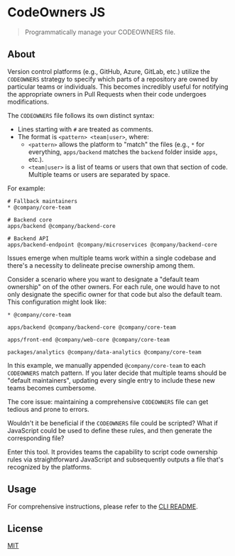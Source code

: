 # CodeOwners JS

> Programmatically manage your CODEOWNERS file.

## About

Version control platforms (e.g., GitHub, Azure, GitLab, etc.) utilize the `CODEOWNERS` strategy to specify which parts of a repository are owned by particular teams or individuals. This becomes incredibly useful for notifying the appropriate owners in Pull Requests when their code undergoes modifications.

The `CODEOWNERS` file follows its own distinct syntax:

- Lines starting with `#` are treated as comments.
- The format is `<pattern> <team|user>`, where:
  - `<pattern>` allows the platform to "match" the files (e.g., `*` for everything, `apps/backend` matches the `backend` folder inside `apps`, etc.).
  - `<team|user>` is a list of teams or users that own that section of code. Multiple teams or users are separated by space.

For example:

```
# Fallback maintainers
* @company/core-team

# Backend core
apps/backend @company/backend-core

# Backend API
apps/backend-endpoint @company/microservices @company/backend-core
```

Issues emerge when multiple teams work within a single codebase and there's a necessity to delineate precise ownership among them.

Consider a scenario where you want to designate a "default team ownership" on of the other owners. For each rule, one would have to not only designate the specific owner for that code but also the default team. This configuration might look like:

```
* @company/core-team

apps/backend @company/backend-core @company/core-team

apps/front-end @company/web-core @company/core-team

packages/analytics @company/data-analytics @company/core-team
```

In this example, we manually appended `@company/core-team` to each `CODEOWNERS` match pattern. If you later decide that multiple teams should be "default maintainers", updating every single entry to include these new teams becomes cumbersome.

The core issue: maintaining a comprehensive `CODEOWNERS` file can get tedious and prone to errors.

Wouldn't it be beneficial if the `CODEOWNERS` file could be scripted? What if JavaScript could be used to define these rules, and then generate the corresponding file?

Enter this tool. It provides teams the capability to script code ownership rules via straightforward JavaScript and subsequently outputs a file that's recognized by the platforms.

## Usage

For comprehensive instructions, please refer to the [CLI README](./packages/cli/README.md).

## License

[MIT](./LICENSE.md)
